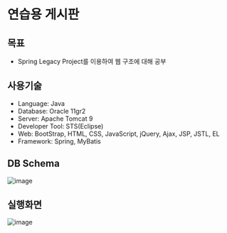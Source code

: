 # 연습용 게시판

## 목표
- Spring Legacy Project를 이용하여 웹 구조에 대해 공부


## 사용기술

- Language: Java
- Database: Oracle 11gr2
- Server: Apache Tomcat 9
- Developer Tool: STS(Eclipse)
- Web: BootStrap, HTML, CSS, JavaScript, jQuery, Ajax, JSP, JSTL, EL
- Framework: Spring, MyBatis


## DB Schema  
![image](https://user-images.githubusercontent.com/37054073/70534494-8649fd00-1b9e-11ea-86f8-0e821be499d7.png)  

## 실행화면
![image](https://user-images.githubusercontent.com/37054073/70633638-35a4d380-1c74-11ea-8e4b-62a2b269cc1f.png)

